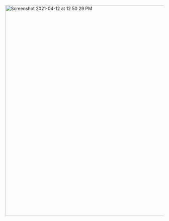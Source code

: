 <img width="670" alt="Screenshot 2021-04-12 at 12 50 29 PM" src="https://user-images.githubusercontent.com/67383465/114357722-b9840e00-9b8f-11eb-8641-720b018b2834.png">
